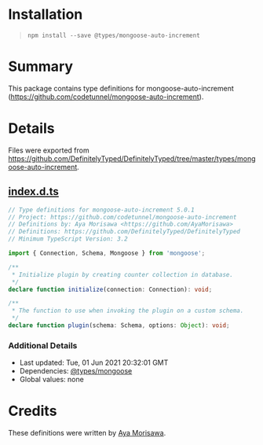 # Installation
> `npm install --save @types/mongoose-auto-increment`

# Summary
This package contains type definitions for mongoose-auto-increment (https://github.com/codetunnel/mongoose-auto-increment).

# Details
Files were exported from https://github.com/DefinitelyTyped/DefinitelyTyped/tree/master/types/mongoose-auto-increment.
## [index.d.ts](https://github.com/DefinitelyTyped/DefinitelyTyped/tree/master/types/mongoose-auto-increment/index.d.ts)
````ts
// Type definitions for mongoose-auto-increment 5.0.1
// Project: https://github.com/codetunnel/mongoose-auto-increment
// Definitions by: Aya Morisawa <https://github.com/AyaMorisawa>
// Definitions: https://github.com/DefinitelyTyped/DefinitelyTyped
// Minimum TypeScript Version: 3.2

import { Connection, Schema, Mongoose } from 'mongoose';

/**
 * Initialize plugin by creating counter collection in database.
 */
declare function initialize(connection: Connection): void;

/**
 * The function to use when invoking the plugin on a custom schema.
 */
declare function plugin(schema: Schema, options: Object): void;

````

### Additional Details
 * Last updated: Tue, 01 Jun 2021 20:32:01 GMT
 * Dependencies: [@types/mongoose](https://npmjs.com/package/@types/mongoose)
 * Global values: none

# Credits
These definitions were written by [Aya Morisawa](https://github.com/AyaMorisawa).
